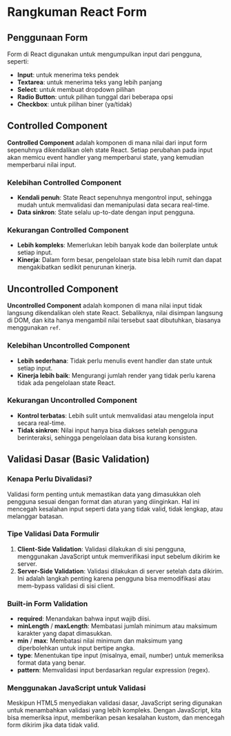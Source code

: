 # Rangkuman React Form

## Penggunaan Form

Form di React digunakan untuk mengumpulkan input dari pengguna, seperti:

- **Input**: untuk menerima teks pendek
- **Textarea**: untuk menerima teks yang lebih panjang
- **Select**: untuk membuat dropdown pilihan
- **Radio Button**: untuk pilihan tunggal dari beberapa opsi
- **Checkbox**: untuk pilihan biner (ya/tidak)

## Controlled Component

**Controlled Component** adalah komponen di mana nilai dari input form sepenuhnya dikendalikan oleh state React. Setiap perubahan pada input akan memicu event handler yang memperbarui state, yang kemudian memperbarui nilai input.

### Kelebihan Controlled Component

- **Kendali penuh**: State React sepenuhnya mengontrol input, sehingga mudah untuk memvalidasi dan memanipulasi data secara real-time.
- **Data sinkron**: State selalu up-to-date dengan input pengguna.

### Kekurangan Controlled Component

- **Lebih kompleks**: Memerlukan lebih banyak kode dan boilerplate untuk setiap input.
- **Kinerja**: Dalam form besar, pengelolaan state bisa lebih rumit dan dapat mengakibatkan sedikit penurunan kinerja.

## Uncontrolled Component

**Uncontrolled Component** adalah komponen di mana nilai input tidak langsung dikendalikan oleh state React. Sebaliknya, nilai disimpan langsung di DOM, dan kita hanya mengambil nilai tersebut saat dibutuhkan, biasanya menggunakan `ref`.

### Kelebihan Uncontrolled Component

- **Lebih sederhana**: Tidak perlu menulis event handler dan state untuk setiap input.
- **Kinerja lebih baik**: Mengurangi jumlah render yang tidak perlu karena tidak ada pengelolaan state React.

### Kekurangan Uncontrolled Component

- **Kontrol terbatas**: Lebih sulit untuk memvalidasi atau mengelola input secara real-time.
- **Tidak sinkron**: Nilai input hanya bisa diakses setelah pengguna berinteraksi, sehingga pengelolaan data bisa kurang konsisten.

## Validasi Dasar (Basic Validation)

### Kenapa Perlu Divalidasi?

Validasi form penting untuk memastikan data yang dimasukkan oleh pengguna sesuai dengan format dan aturan yang diinginkan. Hal ini mencegah kesalahan input seperti data yang tidak valid, tidak lengkap, atau melanggar batasan.

### Tipe Validasi Data Formulir

1. **Client-Side Validation**: Validasi dilakukan di sisi pengguna, menggunakan JavaScript untuk memverifikasi input sebelum dikirim ke server.
2. **Server-Side Validation**: Validasi dilakukan di server setelah data dikirim. Ini adalah langkah penting karena pengguna bisa memodifikasi atau mem-bypass validasi di sisi client.

### Built-in Form Validation

- **required**: Menandakan bahwa input wajib diisi.
- **minLength** / **maxLength**: Membatasi jumlah minimum atau maksimum karakter yang dapat dimasukkan.
- **min** / **max**: Membatasi nilai minimum dan maksimum yang diperbolehkan untuk input bertipe angka.
- **type**: Menentukan tipe input (misalnya, email, number) untuk memeriksa format data yang benar.
- **pattern**: Memvalidasi input berdasarkan regular expression (regex).

### Menggunakan JavaScript untuk Validasi

Meskipun HTML5 menyediakan validasi dasar, JavaScript sering digunakan untuk menambahkan validasi yang lebih kompleks. Dengan JavaScript, kita bisa memeriksa input, memberikan pesan kesalahan kustom, dan mencegah form dikirim jika data tidak valid.
